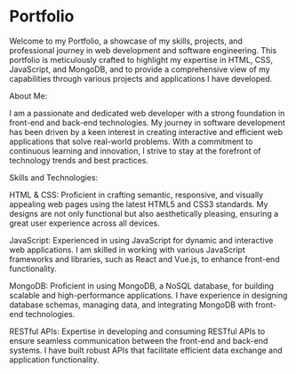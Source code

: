 # Portfolio
Welcome to my Portfolio, a showcase of my skills, projects, and professional journey in web development and software engineering. This portfolio is meticulously crafted to highlight my expertise in HTML, CSS, JavaScript, and MongoDB, and to provide a comprehensive view of my capabilities through various projects and applications I have developed.

About Me:

I am a passionate and dedicated web developer with a strong foundation in front-end and back-end technologies. My journey in software development has been driven by a keen interest in creating interactive and efficient web applications that solve real-world problems. With a commitment to continuous learning and innovation, I strive to stay at the forefront of technology trends and best practices.

Skills and Technologies:

HTML & CSS: Proficient in crafting semantic, responsive, and visually appealing web pages using the latest HTML5 and CSS3 standards. My designs are not only functional but also aesthetically pleasing, ensuring a great user experience across all devices.

JavaScript: Experienced in using JavaScript for dynamic and interactive web applications. I am skilled in working with various JavaScript frameworks and libraries, such as React and Vue.js, to enhance front-end functionality.

MongoDB: Proficient in using MongoDB, a NoSQL database, for building scalable and high-performance applications. I have experience in designing database schemas, managing data, and integrating MongoDB with front-end technologies.

RESTful APIs: Expertise in developing and consuming RESTful APIs to ensure seamless communication between the front-end and back-end systems. I have built robust APIs that facilitate efficient data exchange and application functionality.
